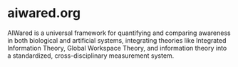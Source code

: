 # aiwared.org
AIWared is a universal framework for quantifying and comparing awareness in both biological and artificial systems, integrating theories like Integrated Information Theory, Global Workspace Theory, and information theory into a standardized, cross-disciplinary measurement system.

